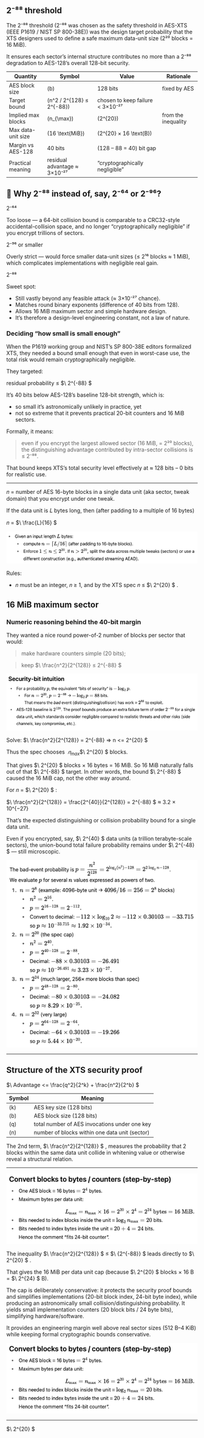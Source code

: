 ## 2⁻⁸⁸ threshold 

The 2⁻⁸⁸ threshold (2⁻⁸⁸ was chosen as the safety threshold in AES-XTS (IEEE P1619 / NIST SP 800-38E)) was the design target probability that the XTS designers used to define a safe maximum data-unit size (2²⁰ blocks = 16 MiB).

It ensures each sector’s internal structure contributes no more than a 2⁻⁸⁸ degradation to AES-128’s overall 128-bit security.

| Quantity           | Symbol                       | Value                            | Rationale           |
| ------------------ | ---------------------------- | -------------------------------- | ------------------- |
| AES block size     | (b)                          | 128 bits                         | fixed by AES        |
| Target bound       | (n^2 / 2^{128} ≤ 2^{-88})    | chosen to keep failure < 3×10⁻²⁷ |                     |
| Implied max blocks | (n_{\max})                   | (2^{20})                         | from the inequality |
| Max data-unit size | (16 \text{MiB})              | (2^{20} × 16 \text{B})           |                     |
| Margin vs AES-128  | 40 bits                      | (128 – 88 = 40) bit gap          |                     |
| Practical meaning  | residual advantage ≈ 3×10⁻²⁷ | “cryptographically negligible”   |                     |


## 🔹 Why 2⁻⁸⁸ instead of, say, 2⁻⁶⁴ or 2⁻⁹⁶?
2⁻⁶⁴

Too loose — a 64-bit collision bound is comparable to a CRC32-style accidental-collision space, and no longer “cryptographically negligible” if you encrypt trillions of sectors.

2⁻⁹⁶ or smaller

Overly strict — would force smaller data-unit sizes (≤ 2¹⁶ blocks ≈ 1 MiB), which complicates implementations with negligible real gain.

2⁻⁸⁸

Sweet spot:

- Still vastly beyond any feasible attack (≈ 3×10⁻²⁷ chance).
- Matches round binary exponents (difference of 40 bits from 128).
- Allows 16 MiB maximum sector and simple hardware design.
- It’s therefore a design-level engineering constant, not a law of nature.

### Deciding “how small is small enough”

When the P1619 working group and NIST’s SP 800-38E editors formalized XTS, they needed a bound small enough that even in worst-case use, the total risk would remain cryptographically negligible.

They targeted:

residual probability ≤ $\ 2^{-88} \$

It’s 40 bits below AES-128’s baseline 128-bit strength, which is:

- so small it’s astronomically unlikely in practice, yet
- not so extreme that it prevents practical 20-bit counters and 16 MiB sectors.

Formally, it means:

> even if you encrypt the largest allowed sector (16 MiB, = 2²⁰ blocks),
> the distinguishing advantage contributed by intra-sector collisions is ≤ 2⁻⁸⁸.

That bound keeps XTS’s total security level effectively at ≈ 128 bits – 0 bits for realistic use.

---

𝑛 = number of AES 16-byte blocks in a single data unit (aka sector, tweak domain) that you encrypt under one tweak.

If the data unit is 𝐿 bytes long, then (after padding to a multiple of 16 bytes)

𝑛 = 
$\ \frac{L}{16} \$

![calculus_03](calculus_03.png)

Rules: 
- 𝑛 must be an integer, 𝑛 ≥ 1, and by the XTS spec 𝑛 ≤
$\ 2^{20} \$
.

## 16 MiB maximum sector

### Numeric reasoning behind the 40-bit margin

They wanted a nice round power-of-2 number of blocks per sector that would:

> make hardware counters simple (20 bits);

> keep $\ \frac{n^2}{2^{128}} ≤ 2^{-88} \$ 

![calculus_02](calculus_02.png)

Solve:
$\ \frac{n^2}{2^{128}} = 2^{-88} => n <= 2^{20} \$

Thus the spec chooses 
$\ 𝑛_{max} \$
⁡$\ 2^{20} \$
 blocks.

That gives 
$\ 2^{20} \$ 
blocks × 16 bytes = 16 MiB.
So 16 MiB naturally falls out of that 
$\ 2^{-88} \$ 
target.
In other words, the bound 
$\ 2^{-88} \$ 
caused the 16 MiB cap, not the other way around.


For 𝑛 = 
$\ 2^{20} \$ 
:

$\ \frac{n^2}{2^{128}}  = \frac{2^{40}}{2^{128}} = 2^{-88} \$ 
≈ 3.2 × 10^{−27}

That’s the expected distinguishing or collision probability bound for a single data unit.

Even if you encrypted, say, 
$\ 2^{40} \$ 
data units (a trillion terabyte-scale sectors), the union-bound total failure probability remains under 
$\ 2^{-48} \$ 
— still microscopic.

![calculus_00](calculus_00.png)

--- 
## Structure of the XTS security proof

$\ Advantage <= \frac{q^2}{2^k} + \frac{n^2}{2^b} \$

| Symbol | Meaning                                        |
| ------ | ---------------------------------------------- |
| (k)    | AES key size (128 bits)                        |
| (b)    | AES block size (128 bits)                      |
| (q)    | total number of AES invocations under one key  |
| (n)    | number of blocks within one data unit (sector) |


The 2nd term, 
$\ \frac{n^2}{2^{128}} \$ 
, measures the probability that 2 blocks within the same data unit collide in whitening value or otherwise reveal a structural relation.

---

![calculus_01](calculus_01.png)

The inequality 
$\ \frac{n^2}{2^{128}} \$ 
≤
$\ {2^{-88}} \$ 
 leads directly to 
$\ 2^{20} \$
.

That gives the 16 MiB per data unit cap (because 
$\ 2^{20} \$
 blocks × 16 B = 
$\ 2^{24} \$
 B).

The cap is deliberately conservative: it protects the security proof bounds and simplifies implementations (20-bit block index, 24-bit byte index), while producing an astronomically small collision/distinguishing probability. It yields small implementation counters (20 block bits / 24 byte bits), simplifying hardware/software.

It provides an engineering margin well above real sector sizes (512 B–4 KiB) while keeping formal cryptographic bounds conservative.

![calculus_01](calculus_01.png)

---



$\ 2^{20} \$



